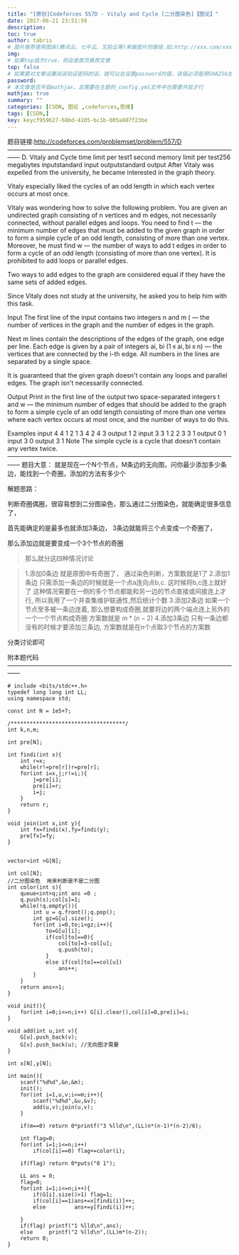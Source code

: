 ```yaml
---
title: "[原创]Codeforces 557D - Vitaly and Cycle [二分图染色]【图论】"
date: 2017-06-21 23:51:59
description:
toc: true
author: tabris
# 图片推荐使用图床(腾讯云、七牛云、又拍云等)来做图片的路径.如:http://xxx.com/xxx.jpg
img:
# 如果top值为true，则会是首页推荐文章
top: false
# 如果要对文章设置阅读验证密码的话，就可以在设置password的值，该值必须是用SHA256加密后的密码，防止被他人识破
password:
# 本文章是否开启mathjax，且需要在主题的_config.yml文件中也需要开启才行
mathjax: true
summary: ""
categories: [CSDN, 图论 ,codeforces,思维]
tags: [CSDN,]
key: keycf959627-68bd-4105-bc1b-005a807f23be
---
```


题目链接:http://codeforces.com/problemset/problem/557/D
——————————————————————————————————————
D. Vitaly and Cycle
time limit per test1 second
memory limit per test256 megabytes
inputstandard input
outputstandard output
After Vitaly was expelled from the university, he became interested in the graph theory.

Vitaly especially liked the cycles of an odd length in which each vertex occurs at most once.

Vitaly was wondering how to solve the following problem. You are given an undirected graph consisting of n vertices and m edges, not necessarily connected, without parallel edges and loops. You need to find t — the minimum number of edges that must be added to the given graph in order to form a simple cycle of an odd length, consisting of more than one vertex. Moreover, he must find w — the number of ways to add t edges in order to form a cycle of an odd length (consisting of more than one vertex). It is prohibited to add loops or parallel edges.

Two ways to add edges to the graph are considered equal if they have the same sets of added edges.

Since Vitaly does not study at the university, he asked you to help him with this task.

Input
The first line of the input contains two integers n and m ( — the number of vertices in the graph and the number of edges in the graph.

Next m lines contain the descriptions of the edges of the graph, one edge per line. Each edge is given by a pair of integers ai, bi (1 ≤ ai, bi ≤ n) — the vertices that are connected by the i-th edge. All numbers in the lines are separated by a single space.

It is guaranteed that the given graph doesn't contain any loops and parallel edges. The graph isn't necessarily connected.

Output
Print in the first line of the output two space-separated integers t and w — the minimum number of edges that should be added to the graph to form a simple cycle of an odd length consisting of more than one vertex where each vertex occurs at most once, and the number of ways to do this.

Examples
input
4 4
1 2
1 3
4 2
4 3
output
1 2
input
3 3
1 2
2 3
3 1
output
0 1
input
3 0
output
3 1
Note
The simple cycle is a cycle that doesn't contain any vertex twice.
——————————————————————————————————————
题目大意：
就是现在一个N个节点，M条边的无向图，问你最少添加多少条边，能找到一个奇圈，添加的方法有多少个


解题思路：

判断奇圈偶圈，很容易想到二分图染色，那么通过二分图染色，就能确定很多信息了，

首先能确定的是最多也就添加3条边， 3条边就能将三个点变成一个奇圈了，

那么添加边就是要变成一个3个节点的奇圈

>那么就分这四种情况讨论

>1.添加0条边
就是原图中有奇圈了，  通过染色判断，方案数就是1了
2.添加1条边
	只需添加一条边的时候就是一个点a连向点b,c. 这时候将b,c连上就好了
	这种情况需要在一侧的多个节点都能和另一边的节点直接或间接连上才行,
	所以我用了一个并查集维护联通性,然后统计个数
3.添加2条边
	如果一个节点至多被一条边连着,
	那么想要构成奇圈,就要将边的两个端点连上另外的一个一个节点构成奇圈
	方案数就是 $m*(n-2)$
4.添加3条边
	只有一条边都没有的时候才要添加三条边,
	方案数就是在n个点取3个节点的方案数

分类讨论即可

附本题代码
——————————————————————————————————————
```
# include <bits/stdc++.h>
typedef long long int LL;
using namespace std;

const int N = 1e5+7;

/************************************/
int k,n,m;

int pre[N];

int findi(int x){
    int r=x;
    while(r!=pre[r])r=pre[r];
    for(int i=x,j;r!=i;){
        j=pre[i];
        pre[i]=r;
        i=j;
    }
    return r;
}

void join(int x,int y){
    int fx=findi(x),fy=findi(y);
    pre[fx]=fy;
}


vector<int >G[N];

int col[N];
//二分图染色  用来判断是不是二分图
int color(int s){
    queue<int>q;int ans =0 ;
    q.push(s);col[s]=1;
    while(!q.empty()){
        int u = q.front();q.pop();
        int gz=G[u].size();
        for(int i=0,to;i<gz;i++){
            to=G[u][i];
            if(col[to]==0){
                col[to]=3-col[u];
                q.push(to);
            }
            else if(col[to]==col[u])
                ans++;
        }
    }
    return ans>>1;
}

void init(){
    for(int i=0;i<=n;i++) G[i].clear(),col[i]=0,pre[i]=i;
}

void add(int u,int v){
    G[u].push_back(v);
    G[v].push_back(u); //无向图才需要
}

int x[N],y[N];

int main(){
    scanf("%d%d",&n,&m);
    init();
    for(int i=1,u,v;i<=m;i++){
        scanf("%d%d",&u,&v);
        add(u,v);join(u,v);
    }

    if(m==0) return 0*printf("3 %lld\n",(LL)n*(n-1)*(n-2)/6);

    int flag=0;
    for(int i=1;i<=n;i++)
        if(col[i]==0) flag+=color(i);

    if(flag) return 0*puts("0 1");

    LL ans = 0;
    flag=0;
    for(int i=1;i<=n;i++){
        if(G[i].size()>1) flag=1;
        if(col[i]==1)ans+=x[findi(i)]++;
        else         ans+=y[findi(i)]++;

    }
    if(flag) printf("1 %lld\n",ans);
    else     printf("2 %lld\n",(LL)m*(n-2));
    return 0;
}

```